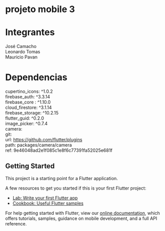 
# projeto mobile 3  

# Integrantes  
José Camacho  
Leonardo Tomas  
Mauricio Pavan  

# Dependencias  
  cupertino_icons: ^1.0.2  
  firebase_auth: ^3.3.14  
  firebase_core : ^1.10.0  
  cloud_firestore: ^3.1.14  
  firebase_storage: ^10.2.15  
  flutter_guid: ^0.2.0  
  image_picker: ^0.7.4  
  camera:  
    git:  
      url: https://github.com/flutter/plugins  
      path: packages/camera/camera  
      ref: 9e46048ad2e1f085c1e8f6c77391fa52025e681f  


## Getting Started

This project is a starting point for a Flutter application.

A few resources to get you started if this is your first Flutter project:

- [Lab: Write your first Flutter app](https://flutter.dev/docs/get-started/codelab)
- [Cookbook: Useful Flutter samples](https://flutter.dev/docs/cookbook)

For help getting started with Flutter, view our
[online documentation](https://flutter.dev/docs), which offers tutorials,
samples, guidance on mobile development, and a full API reference.
